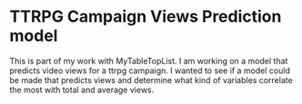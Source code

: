 # TTRPG Campaign Views Prediction model

This is part of my work with MyTableTopList. I am working on a model that predicts video views for a ttrpg campaign. I wanted to see if a model could be made that predicts views and determine what kind of variables correlate the most with total and average views. 